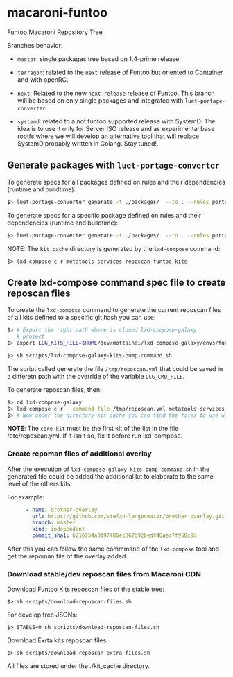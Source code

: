 # macaroni-funtoo
Funtoo Macaroni Repository Tree

Branches behavior:
* `master`: single packages tree based on 1.4-prime release.

* `terragon`: related to the `next` release of Funtoo but
  oriented to Container and with openRC.

* `next`: Related to the new `next-release` release of Funtoo.
  This branch will be based on only single packages and
  integrated with `luet-portage-converter`.

* `systemd`: related to a not funtoo supported release with SystemD.
  The idea is to use it only for Server ISO release and as experimental
  base rootfs where we will develop an alternative tool that will
  replace SystemD probably written in Golang. Stay tuned!.


## Generate packages with `luet-portage-converter`

To generate specs for all packages defined on rules and their dependencies (runtime and buildtime):
```bash
$> luet-portage-converter generate -t ./packages/  --to . --rules portage-converter/office.yaml --ignore-missing-deps  --with-portage-pkg   --enable-stage4 --disable-conflicts
```

To generate specs for a specific package defined on rules and their dependencies (runtime and buildtime):

```bash
$> luet-portage-converter generate -t ./packages/  --to . --rules portage-converter/office.yaml --ignore-missing-deps  --with-portage-pkg   --enable-stage4 --disable-conflicts --pkg app/foo
```

NOTE: The `kit_cache` directory is generated by the `lxd-compose` command:

```
$> lxd-compose c r metatools-services reposcan-funtoo-kits
```

## Create lxd-compose command spec file to create reposcan files

To create the `lxd-compose` command to generate
the current reposcan files of all kits defined to
a specific git hash you can use:

```bash
$> # Export the right path where is cloned lxd-compose-galaxy
   # project
$> export LCG_KITS_FILE=$HOME/dev/mottainai/lxd-compose-galaxy/envs/funtoo/commands/reposcan-funtoo-kits.yml

$> sh scripts/lxd-compose-galaxy-kits-bump-command.sh
```

The script called generate the file `/tmp/reposcan.yml` that
could be saved in a differetn path with the override of the
variable `LCG_CMD_FILE`.

To generate reposcan files, then:

```bash
$> cd lxd-compose-galaxy
$> lxd-compose c r --command-file /tmp/reposcan.yml metatools-services reposcan-funtoo-kits
$> # Now under the directory kit_cache you can find the files to use with luet-portage-converter

```

**NOTE**: The `core-kit` must be the first kit of the list in the file /etc/reposcan.yml.
If it isn't so, fix it before run lxd-compose.


### Create repoman files of additional overlay

After the execution of `lxd-compose-galaxy-kits-bump-command.sh` in the generated file could
be added the additional kit to elaborate to the same level of the others kits.

For example:
```yaml
      - name: brother-overlay
        url: https://github.com/stefan-langenmaier/brother-overlay.git
        branch: master
        kind: independent
        commit_sha1: b216154a0197486ec867d92bedf48aec7f958c9d
```

After this you can follow the same commmand of the `lxd-compose` tool and get the repoman file of the
overlay added.

### Download stable/dev reposcan files from Macaroni CDN

Download Funtoo Kits reposcan files of the stable tree:

```shell
$> sh scripts/download-reposcan-files.sh
```

For develop tree JSONs:

```shell
$> STABLE=0 sh scripts/download-reposcan-files.sh
```

Download Exrta kits reposcan files:

```shell
$> sh scripts/download-reposcan-extra-files.sh
```

All files are stored under the ./kit_cache directory.
